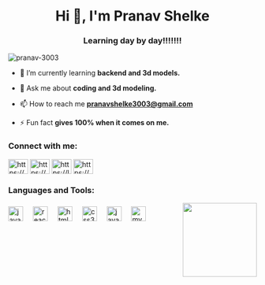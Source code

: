 <h1 align="center">Hi 👋, I'm Pranav Shelke</h1>
<h3 align="center">Learning day by day!!!!!!!</h3>

<p align="left"> <img src="https://komarev.com/ghpvc/?username=pranav-3003&label=Profile%20views&color=0e75b6&style=flat" alt="pranav-3003" /> </p>

- 🌱 I’m currently learning **backend and 3d models.**

- 💬 Ask me about **coding and 3d modeling.**

- 📫 How to reach me **pranavshelke3003@gmail.com**

- ⚡ Fun fact **gives 100% when it comes on me.**

<h3 align="left">Connect with me:</h3>
<p align="left">
<a href="https://www.codechef.com/users/https://www.codechef.com/pranavshelke36" target="blank"><img align="center" src="https://cdn.jsdelivr.net/npm/simple-icons@3.1.0/icons/codechef.svg" alt="https://www.codechef.com/pranavshelke36" height="30" width="40" /></a>
<a href="https://www.hackerrank.com/https://www.hackerrank.com/pranavshelke3003" target="blank"><img align="center" src="https://raw.githubusercontent.com/rahuldkjain/github-profile-readme-generator/master/src/images/icons/Social/hackerrank.svg" alt="https://www.hackerrank.com/pranavshelke3003" height="30" width="40" /></a>
<a href="https://www.leetcode.com/https://leetcode.com/pranav306/" target="blank"><img align="center" src="https://raw.githubusercontent.com/rahuldkjain/github-profile-readme-generator/master/src/images/icons/Social/leet-code.svg" alt="https://leetcode.com/pranav306/" height="30" width="40" /></a>
<a href="https://auth.geeksforgeeks.org/user/https://www.geeksforgeeks.org/pranavshel/" target="blank"><img align="center" src="https://raw.githubusercontent.com/rahuldkjain/github-profile-readme-generator/master/src/images/icons/Social/geeks-for-geeks.svg" alt="https://www.geeksforgeeks.org/pranavshel/" height="30" width="40" /></a>
</p>

<h3 align="left">Languages and Tools:</h3>
<img align="right" height="150" src="https://cdn.dribbble.com/users/730703/screenshots/6581243/avento.gif"  />

###

<div align="left">
  <img src="https://cdn.jsdelivr.net/gh/devicons/devicon/icons/javascript/javascript-original.svg" height="30" alt="javascript logo"  />
  <img width="12" />
  <img src="https://cdn.jsdelivr.net/gh/devicons/devicon/icons/react/react-original.svg" height="30" alt="react logo"  />
  <img width="12" />
  <img src="https://cdn.jsdelivr.net/gh/devicons/devicon/icons/html5/html5-original.svg" height="30" alt="html5 logo"  />
  <img width="12" />
  <img src="https://cdn.jsdelivr.net/gh/devicons/devicon/icons/css3/css3-original.svg" height="30" alt="css3 logo"  />
  <img width="12" />
  <img src="https://cdn.jsdelivr.net/gh/devicons/devicon/icons/java/java-original.svg" height="30" alt="java logo"  />
  <img width="12" />
  <img src="https://cdn.jsdelivr.net/gh/devicons/devicon/icons/mysql/mysql-original.svg" height="30" alt="mysql logo"  />
</div>

###
